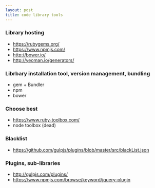 ```yaml
---
layout: post
title: code library tools
---
```


### Library hosting

 - https://rubygems.org/
 - https://www.npmjs.com/
 - http://bower.io/
 - http://yeoman.io/generators/

### Librbary installation tool, version management, bundling

 - gem + Bundler
 - npm
 - bower

### Choose best

 - https://www.ruby-toolbox.com/
 - node toolbox (dead)

### Blacklist

 - https://github.com/gulpjs/plugins/blob/master/src/blackList.json

### Plugins, sub-libraries

 - http://gulpjs.com/plugins/
 - https://www.npmjs.com/browse/keyword/jquery-plugin
